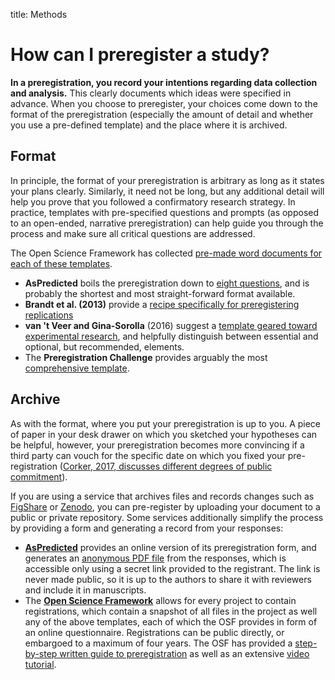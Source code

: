 title: Methods

# How can I preregister a study?

**In a preregistration, you record your intentions regarding data collection and analysis.** This clearly documents which ideas were specified in advance. When you choose to preregister, your choices come down to the format of the preregistration \(especially the amount of detail and whether you use a pre-defined template\) and the place where it is archived.

## Format

In principle, the format of your preregistration is arbitrary as long as it states your plans clearly. Similarly, it need not be long, but any additional detail will help you prove that you followed a confirmatory research strategy. In practice, templates with pre-specified questions and prompts \(as opposed to an open-ended, narrative preregistration\) can help guide you through the process and make sure all critical questions are addressed.

The Open Science Framework has collected [pre-made word documents for each of these templates](https://osf.io/zab38/).

* **AsPredicted** boils the preregistration down to [eight questions](https://aspredicted.org/nfj4s.pdf), and is probably the shortest and most straight-forward format available.
* **Brandt et al. \(2013\)** provide a [recipe specifically for preregistering replications](https://osf.io/4jd46/)
* **van 't Veer and Gina-Sorolla** \(2016\) suggest a [template geared toward experimental research](https://osf.io/56g8e/), and helpfully distinguish between essential and optional, but recommended, elements.
* The **Preregistration Challenge** provides arguably the most [comprehensive template](https://osf.io/jea94/).

## Archive

As with the format, where you put your preregistration is up to you. A piece of paper in your desk drawer on which you sketched your hypotheses can be helpful, however, your preregistration becomes more convincing if a third party can vouch for the specific date on which you fixed your pre-registration ([Corker, 2017, discusses different degrees of public commitment](https://scienceofpsych.wordpress.com/2016/02/05/so-you-want-to-pre-register-a-study/)).

If you are using a service that archives files and records changes such as [FigShare](https://figshare.com/) or [Zenodo](https://zenodo.org/), you can pre-register by uploading your document to a public or private repository. Some services additionally simplify the process by providing a form and generating a record from your responses:

* [**AsPredicted**](https://aspredicted.org/) provides an online version of its preregistration form, and generates an [anonymous PDF file](https://aspredicted.org/nfj4s.pdf) from the responses, which is accessible only using a secret link provided to the registrant. The link is never made public, so it is up to the authors to share it with reviewers and include it in manuscripts.
* The [**Open Science Framework**](http://osf.io/) allows for every project to contain registrations, which contain a snapshot of all files in the project as well any of the above templates, each of which the OSF provides in form of an online questionnaire. Registrations can be public directly, or embargoed to a maximum of four years. The OSF has provided a [step-by-step written guide to preregistration](http://help.osf.io/m/registrations/l/524205-register-your-project) as well as an extensive [video tutorial](https://www.youtube.com/watch?v=EnKkGO3OM9c).



